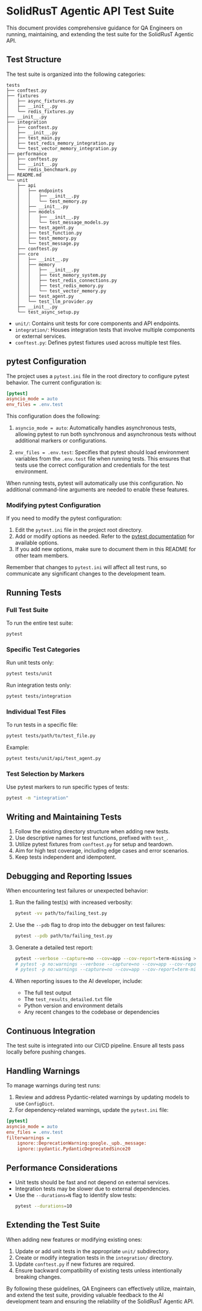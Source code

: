 # SolidRusT Agentic API Test Suite

This document provides comprehensive guidance for QA Engineers on running, maintaining, and extending the test suite for the SolidRusT Agentic API.

## Test Structure

The test suite is organized into the following categories:

```
tests
├── conftest.py
├── fixtures
│   ├── async_fixtures.py
│   ├── __init__.py
│   └── redis_fixtures.py
├── __init__.py
├── integration
│   ├── conftest.py
│   ├── __init__.py
│   ├── test_main.py
│   ├── test_redis_memory_integration.py
│   └── test_vector_memory_integration.py
├── performance
│   ├── conftest.py
│   ├── __init__.py
│   └── redis_benchmark.py
├── README.md
└── unit
    ├── api
    │   ├── endpoints
    │   │   ├── __init__.py
    │   │   └── test_memory.py
    │   ├── __init__.py
    │   ├── models
    │   │   ├── __init__.py
    │   │   └── test_message_models.py
    │   ├── test_agent.py
    │   ├── test_function.py
    │   ├── test_memory.py
    │   └── test_message.py
    ├── conftest.py
    ├── core
    │   ├── __init__.py
    │   ├── memory
    │   │   ├── __init__.py
    │   │   ├── test_memory_system.py
    │   │   ├── test_redis_connections.py
    │   │   ├── test_redis_memory.py
    │   │   └── test_vector_memory.py
    │   ├── test_agent.py
    │   └── test_llm_provider.py
    ├── __init__.py
    └── test_async_setup.py
```

- `unit/`: Contains unit tests for core components and API endpoints.
- `integration/`: Houses integration tests that involve multiple components or external services.
- `conftest.py`: Defines pytest fixtures used across multiple test files.

## pytest Configuration

The project uses a `pytest.ini` file in the root directory to configure pytest behavior. The current configuration is:

```ini
[pytest]
asyncio_mode = auto
env_files = .env.test
```

This configuration does the following:

1. `asyncio_mode = auto`: Automatically handles asynchronous tests, allowing pytest to run both synchronous and asynchronous tests without additional markers or configurations.

2. `env_files = .env.test`: Specifies that pytest should load environment variables from the `.env.test` file when running tests. This ensures that tests use the correct configuration and credentials for the test environment.

When running tests, pytest will automatically use this configuration. No additional command-line arguments are needed to enable these features.

### Modifying pytest Configuration

If you need to modify the pytest configuration:

1. Edit the `pytest.ini` file in the project root directory.
2. Add or modify options as needed. Refer to the [pytest documentation](https://docs.pytest.org/en/stable/reference/customize.html) for available options.
3. If you add new options, make sure to document them in this README for other team members.

Remember that changes to `pytest.ini` will affect all test runs, so communicate any significant changes to the development team.

## Running Tests

### Full Test Suite

To run the entire test suite:

```bash
pytest
```

### Specific Test Categories

Run unit tests only:
```bash
pytest tests/unit
```

Run integration tests only:
```bash
pytest tests/integration
```

### Individual Test Files

To run tests in a specific file:
```bash
pytest tests/path/to/test_file.py
```

Example:
```bash
pytest tests/unit/api/test_agent.py
```

### Test Selection by Markers

Use pytest markers to run specific types of tests:
```bash
pytest -m "integration"
```

## Writing and Maintaining Tests

1. Follow the existing directory structure when adding new tests.
2. Use descriptive names for test functions, prefixed with `test_`.
3. Utilize pytest fixtures from `conftest.py` for setup and teardown.
4. Aim for high test coverage, including edge cases and error scenarios.
5. Keep tests independent and idempotent.

## Debugging and Reporting Issues

When encountering test failures or unexpected behavior:

1. Run the failing test(s) with increased verbosity:
   ```bash
   pytest -vv path/to/failing_test.py
   ```

2. Use the `--pdb` flag to drop into the debugger on test failures:
   ```bash
   pytest --pdb path/to/failing_test.py
   ```

3. Generate a detailed test report:
   ```bash
   pytest --verbose --capture=no --cov=app --cov-report=term-missing > test_results_detailed.txt
   # pytest -p no:warnings --verbose --capture=no --cov=app --cov-report=term-missing | tee logs/test_results_detailed.txt
   # pytest -p no:warnings --capture=no --cov=app --cov-report=term-missing > test_results_detailed.txt
   ```

4. When reporting issues to the AI developer, include:
   - The full test output
   - The `test_results_detailed.txt` file
   - Python version and environment details
   - Any recent changes to the codebase or dependencies

## Continuous Integration

The test suite is integrated into our CI/CD pipeline. Ensure all tests pass locally before pushing changes.

## Handling Warnings

To manage warnings during test runs:

1. Review and address Pydantic-related warnings by updating models to use `ConfigDict`.
2. For dependency-related warnings, update the `pytest.ini` file:

```ini
[pytest]
asyncio_mode = auto
env_files = .env.test
filterwarnings =
    ignore::DeprecationWarning:google._upb._message:
    ignore::pydantic.PydanticDeprecatedSince20
```

## Performance Considerations

- Unit tests should be fast and not depend on external services.
- Integration tests may be slower due to external dependencies.
- Use the `--durations=N` flag to identify slow tests:
  ```bash
  pytest --durations=10
  ```

## Extending the Test Suite

When adding new features or modifying existing ones:

1. Update or add unit tests in the appropriate `unit/` subdirectory.
2. Create or modify integration tests in the `integration/` directory.
3. Update `conftest.py` if new fixtures are required.
4. Ensure backward compatibility of existing tests unless intentionally breaking changes.

By following these guidelines, QA Engineers can effectively utilize, maintain, and extend the test suite, providing valuable feedback to the AI development team and ensuring the reliability of the SolidRusT Agentic API.
